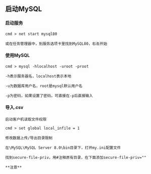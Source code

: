 ## 启动MySQL

#### 启动服务
    
    cmd > net start mysql80
    
    或在任务管理器中，到服务选项卡里找到MySQL80，右击开始
    
#### 使用MySQL
    
    cmd > mysql -hlocalhost -uroot -proot
    
    -h表示服务器名，localhost表示本地
    
    -u为数据库用户名，root是mysql默认用户名
    
    -p为密码，如果设置了密码，可直接在-p后直接输入
    
#### 导入.csv

    启动客户机读取文件权限

    cmd > set global local_infile = 1
    
    修改数据上传/导出目录限制
    
    在\MySQL\MySQL Server 8.0\bin目录下，打开my.ini配置文件
    
    找到secure-file-priv，用#注释原有目录，在下面添加secure-file-priv=""
    
    **注意**
